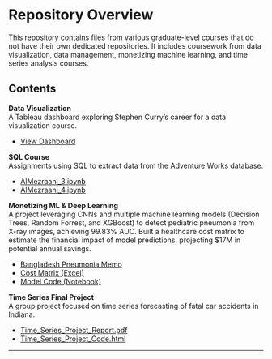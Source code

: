 # Repository Overview

This repository contains files from various graduate-level courses that do not have their own dedicated repositories. It includes coursework from data visualization, data management, monetizing machine learning, and time series analysis courses.

## Contents

**Data Visualization**  
A Tableau dashboard exploring Stephen Curry’s career for a data visualization course.

- [View Dashboard](https://public.tableau.com/views/CurryDashboard_AlMezraani_Aziz/Steph)
  
**SQL Course**  
Assignments using SQL to extract data from the Adventure Works database.

- [AlMezraani_3.ipynb](./SQL_Course/AlMezraani_3.ipynb)
- [AlMezraani_4.ipynb](./SQL_Course/AlMezraani_4.ipynb)


**Monetizing ML & Deep Learning**                                                                                                                                                                    
A project leveraging CNNs and multiple machine learning models (Decision Trees, Random Forrest, and XGBoost) to detect pediatric pneumonia from X-ray images, achieving 99.83% AUC. Built a healthcare cost matrix to estimate the financial impact of model predictions, projecting $17M in potential annual savings.  

- [Bangladesh Pneumonia Memo](Monetizing_ML_Memo/Bangladesh%20Pneumonia%20Memo.pdf)  
- [Cost Matrix (Excel)](Monetizing_ML_Memo/Individual_Assignment_Memo_Cost_Matrix.xlsx)  
- [Model Code (Notebook)](Monetizing_ML_Memo/Individual_Memo_Assignment.ipynb)

**Time Series Final Project**  
A group project focused on time series forecasting of fatal car accidents in Indiana.

- [Time_Series_Project_Report.pdf](./Time_Series_Final_Project/Time_Series_Project_Report.pdf)
- [Time_Series_Project_Code.html](./Time_Series_Final_Project/Time_Series_Project_Code.html)



---
